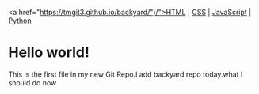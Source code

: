 

<a href="https://tmgit3.github.io/backyard/")/">HTML</a> |
<a href="https://tmgit3.github.io/hello/">CSS</a> |
<a href="/https://tmgit3.github.io/git-hello/">JavaScript</a> |
<a href="/www.google.com/">Python</a>


<h1>Hello world!</h1>
<p>This is the first file in my new Git Repo.I add backyard repo today.what I should do now</p>

